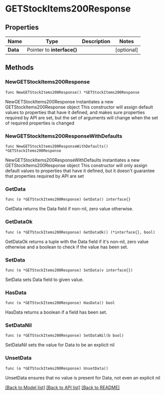 # GETStockItems200Response

## Properties

Name | Type | Description | Notes
------------ | ------------- | ------------- | -------------
**Data** | Pointer to **interface{}** |  | [optional] 

## Methods

### NewGETStockItems200Response

`func NewGETStockItems200Response() *GETStockItems200Response`

NewGETStockItems200Response instantiates a new GETStockItems200Response object
This constructor will assign default values to properties that have it defined,
and makes sure properties required by API are set, but the set of arguments
will change when the set of required properties is changed

### NewGETStockItems200ResponseWithDefaults

`func NewGETStockItems200ResponseWithDefaults() *GETStockItems200Response`

NewGETStockItems200ResponseWithDefaults instantiates a new GETStockItems200Response object
This constructor will only assign default values to properties that have it defined,
but it doesn't guarantee that properties required by API are set

### GetData

`func (o *GETStockItems200Response) GetData() interface{}`

GetData returns the Data field if non-nil, zero value otherwise.

### GetDataOk

`func (o *GETStockItems200Response) GetDataOk() (*interface{}, bool)`

GetDataOk returns a tuple with the Data field if it's non-nil, zero value otherwise
and a boolean to check if the value has been set.

### SetData

`func (o *GETStockItems200Response) SetData(v interface{})`

SetData sets Data field to given value.

### HasData

`func (o *GETStockItems200Response) HasData() bool`

HasData returns a boolean if a field has been set.

### SetDataNil

`func (o *GETStockItems200Response) SetDataNil(b bool)`

 SetDataNil sets the value for Data to be an explicit nil

### UnsetData
`func (o *GETStockItems200Response) UnsetData()`

UnsetData ensures that no value is present for Data, not even an explicit nil

[[Back to Model list]](../README.md#documentation-for-models) [[Back to API list]](../README.md#documentation-for-api-endpoints) [[Back to README]](../README.md)



